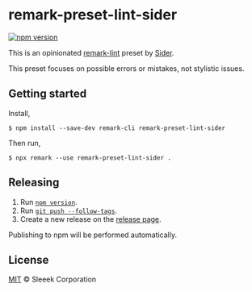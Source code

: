 # remark-preset-lint-sider

[![npm version](https://badge.fury.io/js/remark-preset-lint-sider.svg)](https://badge.fury.io/js/remark-preset-lint-sider)

This is an opinionated [remark-lint](https://github.com/remarkjs/remark-lint) preset by [Sider](https://sider.review/).

This preset focuses on possible errors or mistakes, not stylistic issues.

## Getting started

Install,

```shell-session
$ npm install --save-dev remark-cli remark-preset-lint-sider
```

Then run,

```shell-session
$ npx remark --use remark-preset-lint-sider .
```

## Releasing

1. Run [`npm version`](https://docs.npmjs.com/cli/version).
2. Run [`git push --follow-tags`](https://git-scm.com/docs/git-push).
3. Create a new release on the [release page](https://github.com/sider/remark-preset-lint-sider/releases).

Publishing to npm will be performed automatically.

## License

[MIT](LICENSE) © Sleeek Corporation
